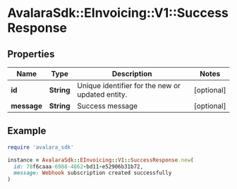 # AvalaraSdk::EInvoicing::V1::SuccessResponse

## Properties

| Name | Type | Description | Notes |
| ---- | ---- | ----------- | ----- |
| **id** | **String** | Unique identifier for the new or updated entity. | [optional] |
| **message** | **String** | Success message | [optional] |

## Example

```ruby
require 'avalara_sdk'

instance = AvalaraSdk::EInvoicing::V1::SuccessResponse.new(
  id: 78f6caaa-6988-4862-bd11-e52906b31b72,
  message: Webhook subscription created successfully
)
```

